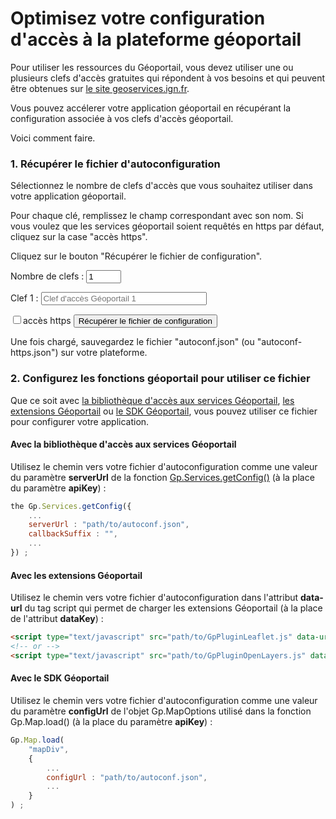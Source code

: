 # Optimisez votre configuration d'accès à la plateforme géoportail

Pour utiliser les ressources du Géoportail, vous devez utiliser une ou plusieurs clefs d'accès gratuites qui répondent à vos besoins et qui peuvent être obtenues sur [le site geoservices.ign.fr](https://geoservices.ign.fr/services-web).

Vous pouvez accélerer votre application géoportail en récupérant la configuration associée à vos clefs d'accès géoportail.

Voici comment faire.


### 1. Récupérer le fichier d'autoconfiguration

Sélectionnez le nombre de clefs d'accès que vous souhaitez utiliser dans votre application géoportail.

Pour chaque clé, remplissez le champ correspondant avec son nom. Si vous voulez que les services géoportail soient requêtés en https par défaut, cliquez sur la case "accès https".

Cliquez sur le bouton "Récupérer le fichier de configuration".

<form>
    <section>
        <label for="keyNumber">Nombre de clefs : </label>
        <input type="number" min="1" max="10" id="keyNumber" value="1">
    </section>
    <section id="keyInputSection">
        <p id="keyInputPara1">
            <label for="keyInput1" class="key-label">Clef 1 : </label>
            <input type="text" class="form-control input-sm key-value" placeholder="Clef d'accès Géoportail 1"
                size="30" id="apiKey1">
        </p>
    </section>
    <section>
        <input type="checkbox" id="https-cb">accès https</input>
        <input type="button" onclick="doIt()" id="key-button" value="Récupérer le fichier de configuration" class="key-button"></input>
        </p>
    </section>
</form>
<script type="text/javascript" src="../../dist/GpServices.js"></script>
<script type="text/javascript">
    document.getElementById("keyNumber").addEventListener('change', createInput);
    document.getElementById("keyNumber").value = 1; //reset the key number input
    function removeInputAndLabel() {
        var keyLabels = document.getElementsByClassName("key-label");
        while (keyLabels.length > 0) {
            keyLabels[0].parentNode.removeChild(keyLabels[0]);
        }
        // remove the keys input
        var keyInputs = document.getElementsByClassName("key-value");
        while (keyInputs.length > 0) {
            keyInputs[0].parentNode.removeChild(keyInputs[0]);
        }
    };
    function createInput(e) {
        removeInputAndLabel();
        var numberOfInput = e.target.value;
        for (var i = 1; i <= numberOfInput; i++) {
            // create key input div
            var keyPara = document.createElement("p");
            keyPara.id = "keyInputPara" + i;
            // create label for key input
            var keyLabel = document.createElement("div");
            keyLabel.className = "key-label";
            keyLabel.innerHTML = "Clef " + i + " : ";
            // create key input 
            var keyInput = document.createElement("input");
            keyInput.type = "text";
            keyInput.className = "form-control input-sm key-value"; // set the CSS class
            keyInput.placeholder = "Clef d'accès Géoportail " + i;
            keyInput.size = "30";
            keyInput.id = "apiKey" + i;
            // add the form elements to the DOM
            keyPara.appendChild(keyLabel);
            keyPara.appendChild(keyInput);
            document.getElementById("keyInputSection").appendChild(keyPara);
        }
    };
    function concatKeys() {
        var keyInputs = document.getElementsByClassName("key-value");
        var concatenedKeys = keyInputs[0].value;
        for (var i = 1; i < keyInputs.length; i++) {
            concatenedKeys = concatenedKeys + "," + keyInputs[i].value;
        }
        return concatenedKeys;
    }
    function doIt() {
        var firstkelem = document.getElementById("apiKey1");
        var concatenedKeys = concatKeys();
        if (!firstkelem.value || firstkelem.value.trim().length == 0) {
            return;
        }
        // disable submit button
        var belem = document.getElementById("key-button");
        belem.setAttribute("disabled", "true");
        // makes pointer wait
        belem.style.cursor = "wait";
        var article = document.getElementsByClassName("content")[0];
        article.style.cursor = "wait";
        // https access
        var httpsCB = document.getElementById("https-cb");
        var protocol = "http";
        var resultFileName = "autoconf.json";
        if (httpsCB.checked) {
            protocol += "s";
            resultFileName = "autoconf-https.json";
        }
        var getconfigUrl = protocol + "://wxs.ign.fr/" + firstkelem.value.trim() + "/autoconf/?keys=" +concatenedKeys.trim();
        Gp.Services.getConfig({
            serverUrl: getconfigUrl,
            onBeforeParse: function (result) {
                var jsonpResult = result;
                if (result.indexOf("callback") < 0) {
                    // result en XML => needs jsonp
                    jsonpResult = 'callback({"http":{"status":200,"error":null},"xml":"' + result.replace(/"/g,'\\"') + '"});';
                }
                var a = document.createElement("a");
                a.setAttribute("href", "data:text/javascript;charset=utf-8," + encodeURIComponent(jsonpResult));
                a.setAttribute("download", resultFileName);
                document.body.appendChild(a);
                a.click();
                // re-enable submit button
                belem.removeAttribute("disabled");
                // re-change cursor
                article.style.cursor = "auto";
                belem.style.cursor = "auto";
            }
        });
    }
</script>


Une fois chargé, sauvegardez le fichier "autoconf.json" (ou "autoconf-https.json") sur votre plateforme.


### 2. Configurez les fonctions géoportail pour utiliser ce fichier

Que ce soit avec [la bibliothèque d'accès aux services Géoportail](https://github.com/ignf/geoportal-access-lib), [les extensions Géoportail](https://github.com/IGNF/geoportal-extensions) ou [le SDK Géoportail](http://ignf.github.io/evolution-apigeoportail/sdk/presentation.html), vous pouvez utiliser ce fichier pour configurer votre application.


#### Avec la bibliothèque d'accès aux services Géoportail

Utilisez le chemin vers votre fichier d'autoconfiguration comme une valeur du paramètre **serverUrl** de la fonction [Gp.Services.getConfig()](http://ignf.github.io/geoportal-access-lib/latest/jsdoc/module-Services.html#~getConfig) (à la place du paramètre **apiKey**) :

``` javascript
the Gp.Services.getConfig({
    ...
    serverUrl : "path/to/autoconf.json",
    callbackSuffix : "",
    ...
}) ;
```


#### Avec les extensions Géoportail

Utilisez le chemin vers votre fichier d'autoconfiguration dans l'attribut **data-url** du tag script qui permet de charger les extensions Géoportail (à la place de l'attribut **dataKey**) :

``` html
<script type="text/javascript" src="path/to/GpPluginLeaflet.js" data-url="path/to/autoconf.json"></script>
<!-- or -->
<script type="text/javascript" src="path/to/GpPluginOpenLayers.js" data-url="path/to/autoconf.json"></script>
```


#### Avec le SDK Géoportail

Utilisez le chemin vers votre fichier d'autoconfiguration comme une valeur du paramètre **configUrl** de l'objet Gp.MapOptions utilisé dans la fonction Gp.Map.load() (à la place du paramètre **apiKey**) :

``` javascript
Gp.Map.load(
    "mapDiv",    
    {
        ...
        configUrl : "path/to/autoconf.json",
        ...
    }
) ;
```
